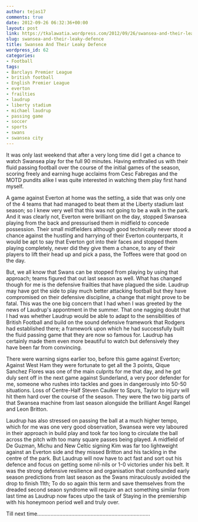 ```yaml
---
author: tejas17
comments: true
date: 2012-09-26 06:32:36+00:00
layout: post
link: https://tkalawatia.wordpress.com/2012/09/26/swansea-and-their-leaky-defence/
slug: swansea-and-their-leaky-defence
title: Swansea And Their Leaky Defence
wordpress_id: 62
categories:
- Football
tags:
- Barclays Premier League
- british football
- English Premier League
- everton
- frailties
- laudrup
- liberty stadium
- michael laudrup
- passing game
- soccer
- sports
- swans
- swansea city
---
```


It was only last weekend that after a very long time did I get a chance to watch Swansea play for the full 90 minutes. Having enthralled us with their fluid passing football over the course of the initial games of the season, scoring freely and earning huge acclaims from Cesc Fabregas and the MOTD pundits alike I was quite interested in watching them play first hand myself.

A game against Everton at home was the setting, a side that was only one of the 4 teams that had managed to beat them at the Liberty stadium last season; so I knew very well that this was not going to be a walk in the park. And it was clearly not, Everton were brilliant on the day, stopped Swansea playing from the back and pressurised them in midfield to concede possession. Their small midfielders although good technically never stood a chance against the hustling and harrying of their Everton counterparts, it would be apt to say that Everton got into their faces and stopped them playing completely, never did they give them a chance, to any of their players to lift their head up and pick a pass, the Toffees were that good on the day.

But, we all know that Swans can be stopped from playing by using that approach; teams figured that out last season as well. What has changed though for me is the defensive frailties that have plagued the side. Laudrup may have got the side to play much better attacking football but they have compromised on their defensive discipline, a change that might prove to be fatal. This was the one big concern that I had when I was greeted by the news of Laudrup's appontment in the summer. That one nagging doubt that I had was whether Laudrup would be able to adapt to the sensibilities of British Football and build on the sound defensive framework that Rodgers had established there; a framework upon which he had successfully built the fluid passing game that they are now so famous for. Laudrup has certainly made them even more beautiful to watch but defensively they have been far from convincing.

There were warning signs earlier too, before this game against Everton; Against West Ham they were fortunate to get all the 3 points, Qique Sanchez Flores was one of the main culprits for me that day, and he got duly sent off in the next game against Sunderland, a very poor defender for me, someone who rushes into tackles and goes in dangerously into 50-50 situations. Loss of Centre-Half Steven Caulker to Spurs, Taylor to injury will hit them hard over the course of the season. They were the two big parts of that Swansea machine from last season alongside the brilliant Angel Rangel and Leon Britton.

Laudrup has also stressed on passing the ball at a much higher tempo, which for me was one very good observation, Swansea were vey laboured in their approach in build play and took far too long to circulate the ball across the pitch with too many square passes being played. A midfield of De Guzman, Michu and New Celtic signing Kim was far too lightweight against an Everton side and they missed Britton and his tackling in the centre of the park. But Laudrup will now have to act fast and sort out his defence and focus on getting some nil-nils or 1-0 victories under his belt. It was the strong defensive resilience and organisation that confounded early season predictions from last season as the Swans miraculously avoided the drop to finish 11th; To do so again this term and save themselves from the dreaded second seaon syndrome will require an act something similar from last time as Laudrup now faces utpo the task of Staying in the premiership with his honeymoon period well and truly over.

Till next time............................................................................

